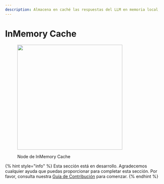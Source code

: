 ```yaml
---
description: Almacena en caché las respuestas del LLM en memoria local, se borrará cuando se reinicie la aplicación.
---
```


# InMemory Cache

<figure><img src="../../../.gitbook/assets/image--1---1---1---1---1---1---1---1---1---1---1---1---1---1---1-.png" alt="" width="344"><figcaption><p>Node de InMemory Cache</p></figcaption></figure>

{% hint style="info" %}
Esta sección está en desarrollo. Agradecemos cualquier ayuda que puedas proporcionar para completar esta sección. Por favor, consulta nuestra [Guía de Contribución](../../../contributing/) para comenzar.
{% endhint %}
